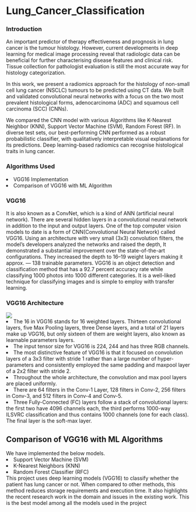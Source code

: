# Lung_Cancer_Classification
<h3>Introduction</h3>
An important predictor of therapy effectiveness and prognosis in lung cancer is the tumour histology. However, current developments in deep learning for medical image processing reveal that radiologic data can be beneficial for further characterising disease features and clinical risk. Tissue collection for pathologist evaluation is still the most accurate way for histology categorization.

In this work, we present a radiomics approach for the histology of non-small cell lung cancer (NSCLC) tumours to be predicted using CT data. We built and validated convolutional neural networks with a focus on the two most prevalent histological forms, adenocarcinoma (ADC) and squamous cell carcinoma (SCC) (CNNs).

We compared the CNN model with various Algorithms like K-Nearest Neighbor (KNN), Support Vector Machine (SVM), Random Forest (RF). In diverse test sets, our best-performing CNN performed as a robust probabilistic classifier, with qualitatively interpretable visual explanations for its predictions. Deep learning-based radiomics can recognise histological traits in lung cancer.
<h3>Algorithms Used</h3>
<li>VGG16 Implementation</li>
<li>Comparison of VGG16 with ML Algorithm</li>
<h3>VGG16</h3>
It is also known as a ConvNet, which is a kind of ANN (artificial neural network). There are several hidden layers in a convolutional neural network in addition to the input and output layers. One of the top computer vision models to date is a form of CNN(Convolutional Neural Network) called VGG16. Using an architecture with very small (3x3) convolution filters, the model’s developers analyzed the networks and raised the depth, It demonstrated a substantial improvement over the state-of-the-art configurations. They increased the depth to 16–19 weight layers making it approx. — 138 trainable parameters. VGG16 is an object detection and classification method that has a 92.7 percent accuracy rate while classifying 1000 photos into 1000 different categories. It is a well-liked technique for classifying images and is simple to employ with transfer learning.
<h3>VGG16 Architecture</h3>
<img src="https://qph.fs.quoracdn.net/main-qimg-e657c195fc2696c7d5fc0b1e3682fde6">
<li>The 16 in VGG16 stands for 16 weighted layers. Thirteen convolutional layers, five Max Pooling layers, three Dense layers, and a total of 21 layers make up VGG16, but only sixteen of them are weight layers, also known as learnable parameters layers.</li>
<li>The input tensor size for VGG16 is 224, 244 and has three RGB channels.</li>
<li>The most distinctive feature of VGG16 is that it focused on convolution layers of a 3x3 filter with stride 1 rather than a large number of hyper-parameters and consistently employed the same padding and maxpool layer of a 2x2 filter with stride 2.</li>
<li>Throughout the whole architecture, the convolution and max pool layers are placed uniformly.</li>
<li>There are 64 filters in the Conv-1 Layer, 128 filters in Conv-2, 256 filters in Conv-3, and 512 filters in Conv-4 and Conv-5.</li>
<li>Three Fully-Connected (FC) layers follow a stack of convolutional layers: the first two have 4096 channels each, the third performs 1000-way ILSVRC classification and thus contains 1000 channels (one for each class). The final layer is the soft-max layer.</li>
<h2>Comparison of VGG16 with ML Algorithms</h2>
We have implemented the below models.
<li>Support Vector Machine (SVM)</li>
<li>K-Nearest Neighbors (KNN)</li>
<li>Random Forest Classifier (RFC)</li>
This project uses deep learning models (VGG16) to classify whether the patient has lung cancer or not. When compared to other methods, this method reduces storage requirements and execution time. It also highlights the recent research work in the domain and issues in the existing work. This is the best model among all the models used in the project
 

